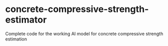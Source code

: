 # concrete-compressive-strength-estimator
Complete code for the working AI model for concrete compressive strength estimation

